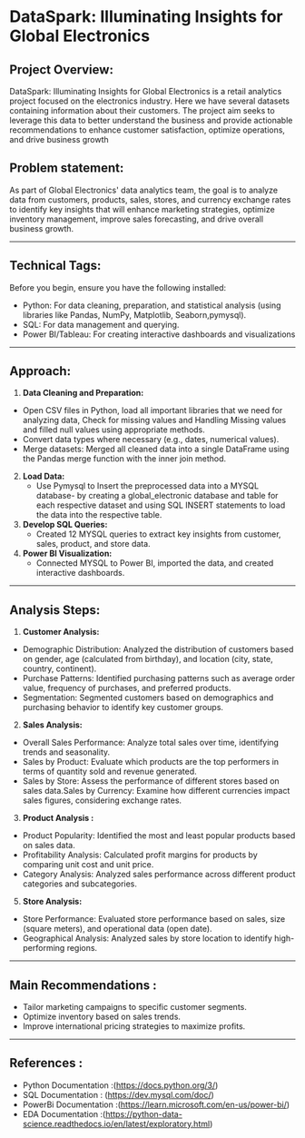 # DataSpark: Illuminating Insights for Global Electronics

## Project Overview:
DataSpark: Illuminating Insights for Global Electronics is a retail analytics project focused on the electronics industry. Here we have several datasets containing information about their customers. The project aim seeks to leverage this data to better understand the business and provide actionable recommendations to enhance customer satisfaction, optimize operations, and drive business growth

## Problem statement: 
As part of Global Electronics' data analytics team, the goal is to analyze data from customers, products, sales, stores, and currency exchange rates to identify key insights that will enhance marketing strategies, optimize inventory management, improve sales forecasting, and drive overall business growth.
_____________________________________________________________________________________________________________________________________________________________________________________________________________________________
## Technical Tags:
Before you begin, ensure you have the following installed:
  * Python: For data cleaning, preparation, and statistical analysis (using libraries like Pandas, NumPy, Matplotlib, Seaborn,pymysql).
  * SQL: For data management and querying.
  * Power BI/Tableau: For creating interactive dashboards and visualizations
______________________________________________________________________________________________________________________________________________________________________________________________________________________________
## Approach:
1.	**Data Cleaning and Preparation:**
   * Open CSV files in Python, load all important libraries that we need for analyzing data, Check for missing values and Handling Missing values and filled null values using appropriate methods.
   * Convert data types where necessary (e.g., dates, numerical values).
   * Merge datasets: Merged all cleaned data into a single DataFrame using the Pandas merge function with the inner join method.
2. **Load Data:**
   * Use Pymysql to	Insert the preprocessed data into a MYSQL database- by creating  a global_electronic database and table for each respective dataset and using SQL INSERT statements to load the data into the respective 
     table.
3. **Develop SQL Queries:**
   * Created 12 MYSQL queries to extract key insights from customer, sales, product, and store data.
4. **Power BI Visualization:**
   * Connected MYSQL to Power BI, imported the data, and created interactive dashboards.
______________________________________________________________________________________________________________________________________________________________________________________________________________________________
 ## Analysis Steps:
1.	**Customer Analysis:**
   * Demographic Distribution: Analyzed the distribution of customers based on gender, age (calculated from birthday), and location (city, state, country, continent).
   * Purchase Patterns: Identified purchasing patterns such as average order value, frequency of purchases, and preferred products.
   * Segmentation: Segmented customers based on demographics and purchasing behavior to identify key customer groups.

2.	**Sales Analysis:**
   * Overall Sales Performance: Analyze total sales over time, identifying trends and seasonality.
   * Sales by Product: Evaluate which products are the top performers in terms of quantity sold and revenue generated.
   * Sales by Store: Assess the performance of different stores based on sales data.Sales by Currency: Examine how different currencies impact sales figures, considering exchange rates.

3. **Product Analysis :**
* Product Popularity: Identified the most and least popular products based on sales data.
* Profitability Analysis: Calculated profit margins for products by comparing unit cost and unit price.
* Category Analysis: Analyzed sales performance across different product categories and subcategories.

5.	**Store Analysis:**
* Store Performance: Evaluated store performance based on sales, size (square meters), and operational data (open date).
* Geographical Analysis: Analyzed sales by store location to identify high-performing regions.
______________________________________________________________________________________________________________________________________________________________________________________________________________________________
  ## Main Recommendations :
  * Tailor marketing campaigns to specific customer segments.
  * Optimize inventory based on sales trends.
  * Improve international pricing strategies to maximize profits.  
______________________________________________________________________________________________________________________________________________________________________________________________________________________________
  ## References :
  * Python Documentation :(https://docs.python.org/3/)
  * SQL Documentation : (https://dev.mysql.com/doc/)
  * PowerBi Documentation :(https://learn.microsoft.com/en-us/power-bi/)
  * EDA Documentation :(https://python-data-science.readthedocs.io/en/latest/exploratory.html)

   
